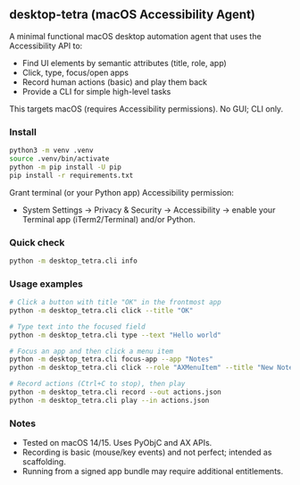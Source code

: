 ## desktop-tetra (macOS Accessibility Agent)

A minimal functional macOS desktop automation agent that uses the Accessibility API to:

- Find UI elements by semantic attributes (title, role, app)
- Click, type, focus/open apps
- Record human actions (basic) and play them back
- Provide a CLI for simple high-level tasks

This targets macOS (requires Accessibility permissions). No GUI; CLI only.

### Install

```bash
python3 -m venv .venv
source .venv/bin/activate
python -m pip install -U pip
pip install -r requirements.txt
```

Grant terminal (or your Python app) Accessibility permission:
- System Settings → Privacy & Security → Accessibility → enable your Terminal app (iTerm2/Terminal) and/or Python.

### Quick check

```bash
python -m desktop_tetra.cli info
```

### Usage examples

```bash
# Click a button with title "OK" in the frontmost app
python -m desktop_tetra.cli click --title "OK"

# Type text into the focused field
python -m desktop_tetra.cli type --text "Hello world"

# Focus an app and then click a menu item
python -m desktop_tetra.cli focus-app --app "Notes"
python -m desktop_tetra.cli click --role "AXMenuItem" --title "New Note"

# Record actions (Ctrl+C to stop), then play
python -m desktop_tetra.cli record --out actions.json
python -m desktop_tetra.cli play --in actions.json
```

### Notes
- Tested on macOS 14/15. Uses PyObjC and AX APIs.
- Recording is basic (mouse/key events) and not perfect; intended as scaffolding.
- Running from a signed app bundle may require additional entitlements.
